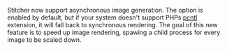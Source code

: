 Stitcher now support asynchronous image generation. The option is enabled by default, but if your system doesn't support PHPs [pcntl](http://php.net/) extension, it will fall back to synchronous rendering. The goal of this new feature is to speed up image rendering, spawing a child process for every image to be scaled down.